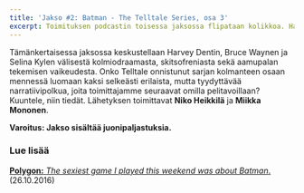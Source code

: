 ```yaml
---
title: 'Jakso #2: Batman - The Telltale Series, osa 3'
excerpt: Toimituksen podcastin toisessa jaksossa flipataan kolikkoa. Harvey Dent, oletko hyvä, paha vai ruma?
---
```


Tämänkertaisessa jaksossa keskustellaan Harvey Dentin, Bruce Waynen ja Selina Kylen välisestä kolmiodraamasta, skitsofreniasta sekä aamupalan tekemisen vaikeudesta. Onko Telltale onnistunut sarjan kolmanteen osaan mennessä luomaan kaksi selkeästi erilaista, mutta tyydyttävää narratiivipolkua, joita toimittajamme seuraavat omilla pelitavoillaan? Kuuntele, niin tiedät. Lähetyksen toimittavat **Niko Heikkilä** ja **Miikka Mononen**.

**Varoitus: Jakso sisältää juonipaljastuksia.**

### Lue lisää
[**Polygon:** _The sexiest game I played this weekend was about Batman_.](http://www.polygon.com/2016/10/26/13408866/telltale-batman-catwoman-sex-scene) (26.10.2016)
